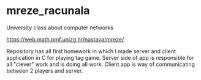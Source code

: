 # mreze_racunala
University class about computer networks

https://web.math.pmf.unizg.hr/nastava/mreze/

Repository has all first homework in which I  made server and client application in C for playing tag game.
Server side of app is responsible for all "clever" work and is doing all work.
Client app is way of communicating between 2 players and server.
